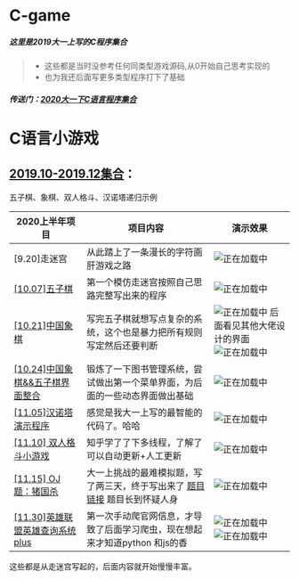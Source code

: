 # C-game
##### 这里是2019大一上写的C程序集合
>- 这些都是当时没参考任何同类型游戏源码,从0开始自己思考实现的
>- 也为我还后面写更多类型程序打下了基础
##### 传送门：[2020大一下C语言程序集合](https://github.com/404name/winter)

# C语言小游戏
## [2019.10-2019.12集合](https://github.com/404name/C-game)：

五子棋、象棋、双人格斗、汉诺塔递归示例

| 2020上半年项目         | 项目内容                                                     | 演示效果 |
| ---------------------- | ------------------------------------------------------------ | -------- |
|[9.20]走迷宫| 从此踏上了一条漫长的字符画肝游戏之路  | ![正在加载中 ](https://img-blog.csdnimg.cn/202012141124124.png#pic_center)         
|[\[10.07\]五子棋](https://github.com/404name/C-game/blob/master/%E8%87%AA%E5%88%B6%E4%BA%94%E5%AD%90%E6%A3%8B.cpp) | 第一个模仿走迷宫按照自己思路完整写出来的程序  |     ![正在加载中 ](https://img-blog.csdnimg.cn/20201214110013601.png?x-oss-process=image/watermark,type_ZmFuZ3poZW5naGVpdGk,shadow_10,text_aHR0cHM6Ly9ibG9nLmNzZG4ubmV0L3dlaXhpbl80NTU5MDg3Mg==,size_16,color_FFFFFF,t_70)     |
|[\[10.21\]中国象棋](https://github.com/404name/C-game/blob/master/%E8%87%AA%E5%88%B6%E8%B1%A1%E6%A3%8B.cpp) | 写完五子棋就想写点复杂的系统，这个也是暴力把所有规则写定然后还要判断  |     ![正在加载中 ](https://img-blog.csdnimg.cn/20201214110013565.png?x-oss-process=image/watermark,type_ZmFuZ3poZW5naGVpdGk,shadow_10,text_aHR0cHM6Ly9ibG9nLmNzZG4ubmV0L3dlaXhpbl80NTU5MDg3Mg==,size_16,color_FFFFFF,t_70)     后面看见其他大佬设计的界面![正在加载中 ](https://img-blog.csdnimg.cn/20201214112655970.png?x-oss-process=image/watermark,type_ZmFuZ3poZW5naGVpdGk,shadow_10,text_aHR0cHM6Ly9ibG9nLmNzZG4ubmV0L3dlaXhpbl80NTU5MDg3Mg==,size_16,color_FFFFFF,t_70#pic_center)|
|[\[10.24\]中国象棋&&五子棋界面整合](https://github.com/404name/C-game/blob/master/%E4%B8%AD%E5%9B%BD%E8%B1%A1%E6%A3%8B&&%E4%BA%94%E5%AD%90%E6%A3%8B)  | 锻炼了一下图书管理系统，尝试做出第一个菜单界面，为后面的一些动态界面做出基础  |     ![正在加载中 ](https://img-blog.csdnimg.cn/2020121411113060.png?x-oss-process=image/watermark,type_ZmFuZ3poZW5naGVpdGk,shadow_10,text_aHR0cHM6Ly9ibG9nLmNzZG4ubmV0L3dlaXhpbl80NTU5MDg3Mg==,size_16,color_FFFFFF,t_70#pic_center)     |
|[\[11.05\]汉诺塔演示程序](https://github.com/404name/C-game/blob/master/%E6%B1%89%E8%AF%BA%E5%A1%94%E6%BC%94%E7%A4%BA%E7%A8%8B%E5%BA%8F)  | 感觉是我大一上写的最智能的代码了。哈哈 |  ![正在加载中 ](https://img-blog.csdnimg.cn/20201214110013433.png?x-oss-process=image/watermark,type_ZmFuZ3poZW5naGVpdGk,shadow_10,text_aHR0cHM6Ly9ibG9nLmNzZG4ubmV0L3dlaXhpbl80NTU5MDg3Mg==,size_16,color_FFFFFF,t_70)        |
| [\[11.10\] 双人格斗小游戏](https://github.com/404name/C-game/blob/master/%E5%8F%8C%E4%BA%BA%E6%A0%BC%E6%96%97%E5%B0%8F%E6%B8%B8%E6%88%8F)   | 知乎学了了下多线程，了解了可以自动更新+人工更新  |![正在加载中 ](https://img-blog.csdnimg.cn/20201214110013537.png?x-oss-process=image/watermark,type_ZmFuZ3poZW5naGVpdGk,shadow_10,text_aHR0cHM6Ly9ibG9nLmNzZG4ubmV0L3dlaXhpbl80NTU5MDg3Mg==,size_16,color_FFFFFF,t_70)          |
| [\[11.15\] OJ题：猪国杀](https://github.com/404name/C-game/blob/master/OJ%E9%A2%98%EF%BC%9A%E7%8C%AA%E5%9B%BD%E6%9D%80)  | 大一上挑战的最难模拟题，写了两三天，终于写出来了   [题目链接](https://www.luogu.com.cn/problem/P2482)   题目长到怀疑人身|     ![正在加载中 ](https://img-blog.csdnimg.cn/20201214111409747.png?x-oss-process=image/watermark,type_ZmFuZ3poZW5naGVpdGk,shadow_10,text_aHR0cHM6Ly9ibG9nLmNzZG4ubmV0L3dlaXhpbl80NTU5MDg3Mg==,size_16,color_FFFFFF,t_70#pic_center)
|[\[11.30\]英雄联盟英雄查询系统plus](https://github.com/404name/C-game/blob/master/%E8%8B%B1%E9%9B%84%E8%81%94%E7%9B%9F%E8%8B%B1%E9%9B%84%E6%9F%A5%E8%AF%A2%E7%B3%BB%E7%BB%9Fplus) | 第一次手动爬官网信息，才导致了后面学习爬虫，现在想起来才知道python 和js的香   |     ![正在加载中 ](https://img-blog.csdnimg.cn/2020102720352099.png?x-oss-process=image/watermark,type_ZmFuZ3poZW5naGVpdGk,shadow_10,text_aHR0cHM6Ly9ibG9nLmNzZG4ubmV0L3dlaXhpbl80NTU5MDg3Mg==,size_16,color_FFFFFF,t_70#pic_center#pic_center)![正在加载中 ](https://img-blog.csdnimg.cn/20201027203315466.png?x-oss-process=image/watermark,type_ZmFuZ3poZW5naGVpdGk,shadow_10,text_aHR0cHM6Ly9ibG9nLmNzZG4ubmV0L3dlaXhpbl80NTU5MDg3Mg==,size_16,color_FFFFFF,t_70#pic_center#pic_center)

 

这些都是从走迷宫写起的，后面内容就开始慢慢丰富。
